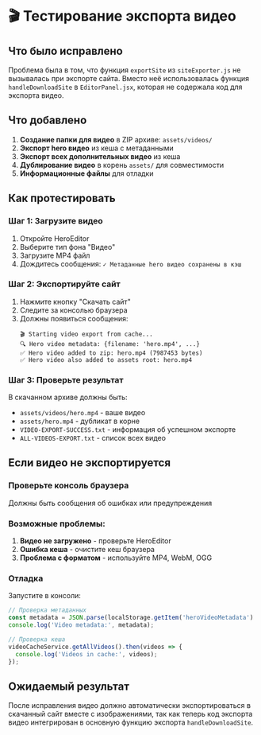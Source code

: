 # 🎬 Тестирование экспорта видео

## Что было исправлено

Проблема была в том, что функция `exportSite` из `siteExporter.js` не вызывалась при экспорте сайта. Вместо неё использовалась функция `handleDownloadSite` в `EditorPanel.jsx`, которая не содержала код для экспорта видео.

## Что добавлено

1. **Создание папки для видео** в ZIP архиве: `assets/videos/`
2. **Экспорт hero видео** из кеша с метаданными
3. **Экспорт всех дополнительных видео** из кеша
4. **Дублирование видео** в корень `assets/` для совместимости
5. **Информационные файлы** для отладки

## Как протестировать

### Шаг 1: Загрузите видео
1. Откройте HeroEditor
2. Выберите тип фона "Видео"
3. Загрузите MP4 файл
4. Дождитесь сообщения: `✓ Метаданные hero видео сохранены в кэш`

### Шаг 2: Экспортируйте сайт
1. Нажмите кнопку "Скачать сайт"
2. Следите за консолью браузера
3. Должны появиться сообщения:
   ```
   🎬 Starting video export from cache...
   🔍 Hero video metadata: {filename: 'hero.mp4', ...}
   ✅ Hero video added to zip: hero.mp4 (7987453 bytes)
   ✅ Hero video also added to assets root: hero.mp4
   ```

### Шаг 3: Проверьте результат
В скачанном архиве должны быть:
- `assets/videos/hero.mp4` - ваше видео
- `assets/hero.mp4` - дубликат в корне
- `VIDEO-EXPORT-SUCCESS.txt` - информация об успешном экспорте
- `ALL-VIDEOS-EXPORT.txt` - список всех видео

## Если видео не экспортируется

### Проверьте консоль браузера
Должны быть сообщения об ошибках или предупреждения

### Возможные проблемы:
1. **Видео не загружено** - проверьте HeroEditor
2. **Ошибка кеша** - очистите кеш браузера
3. **Проблема с форматом** - используйте MP4, WebM, OGG

### Отладка
Запустите в консоли:
```javascript
// Проверка метаданных
const metadata = JSON.parse(localStorage.getItem('heroVideoMetadata') || '{}');
console.log('Video metadata:', metadata);

// Проверка кеша
videoCacheService.getAllVideos().then(videos => {
  console.log('Videos in cache:', videos);
});
```

## Ожидаемый результат

После исправления видео должно автоматически экспортироваться в скачанный сайт вместе с изображениями, так как теперь код экспорта видео интегрирован в основную функцию экспорта `handleDownloadSite`.
